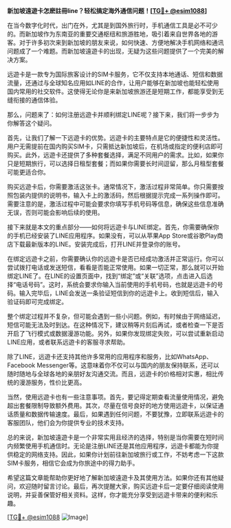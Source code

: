 **新加坡遠遊卡怎麽註冊line？轻松搞定海外通信问题！[[TG💪+ @esim1088](https://t.me/s/esim1088)]**

在当今数字化时代，出门在外，尤其是到国外旅行时，手机通信工具是必不可少的。而新加坡作为东南亚的重要交通枢纽和旅游胜地，吸引着来自世界各地的游客。对于许多初次来到新加坡的朋友来说，如何快速、方便地解决手机网络和通讯问题成了一个难题。而新加坡遠遊卡的出现，无疑为这些问题提供了一个完美的解决方案。

远遊卡是一款专为国际旅客设计的SIM卡服务，它不仅支持本地通话、短信和数据流量，还通过与全球知名应用如LINE的合作，让用户能够在新加坡也能轻松使用国内常用的社交软件。这使得无论你是来新加坡旅游还是短期工作，都能享受到无缝衔接的通信体验。

那么，问题来了：如何注册远遊卡并顺利绑定LINE呢？接下来，我们将一步步为你解答这个疑问。

首先，让我们了解一下远遊卡的优势。远遊卡的主要特点是它的便捷性和灵活性。用户无需提前在国内购买SIM卡，只需抵达新加坡后，在机场或指定的便利店即可购买。此外，远遊卡还提供了多种套餐选择，满足不同用户的需求。比如，如果你只是短期旅行，可以选择日租型套餐；而如果你需要长时间逗留，那么月租型套餐可能更适合你。

购买远遊卡后，你需要激活这张卡。通常情况下，激活过程非常简单。你只需要按照包装内提供的说明书，输入卡上的激活码，然后根据提示完成一系列操作即可。需要注意的是，激活过程中可能会要求你填写手机号码等信息，确保这些信息准确无误，否则可能会影响后续的使用。

接下来就是本文的重点部分——如何将远遊卡与LINE绑定。首先，你需要确保你的手机已经安装了LINE应用程序。如果没有，可以从苹果App Store或谷歌Play商店下载最新版本的LINE。安装完成后，打开LINE并登录你的账号。

在绑定远遊卡之前，你需要确认你的远遊卡是否已经成功激活并正常运行。你可以尝试拨打电话或发送短信，看看是否能正常使用。如果一切正常，那么就可以开始绑定LINE了。在LINE的设置页面中，找到“绑定”或“关联”选项，点击进入后选择“电话号码”。这时，系统会要求你输入当前使用的手机号码，也就是远遊卡的号码。输入完毕后，LINE会发送一条验证短信到你的远遊卡上。收到短信后，输入验证码即可完成绑定。

整个绑定过程并不复杂，但可能会遇到一些小问题。例如，有时候由于网络延迟，短信可能无法及时到达。在这种情况下，建议稍等片刻后再试，或者检查一下是否开启了飞行模式或数据漫游功能。另外，如果你发现绑定失败，可以尝试重新启动LINE应用，或者联系远遊卡的客服寻求帮助。

除了LINE，远遊卡还支持其他许多常用的应用程序和服务，比如WhatsApp、Facebook Messenger等。这意味着你不仅可以与国内的朋友保持联系，还可以随时随地与全球各地的亲朋好友沟通交流。而且，远遊卡的价格相对实惠，相比传统的漫游服务，性价比更高。

当然，使用远遊卡也有一些注意事项。首先，要记得定期查看流量使用情况，避免超出套餐限制导致额外费用。其次，尽量在信号良好的地方使用远遊卡，以保证通话质量和数据传输速度。最后，如果遇到任何问题，不要犹豫，立即联系远遊卡的客服团队，他们会为你提供专业的技术支持。

总的来说，新加坡遠遊卡是一个非常实用且经济的选择，特别是当你需要在短时间内频繁使用手机通信时。无论是注册LINE还是其他应用程序，远遊卡都能为你提供稳定的网络支持。因此，如果你计划前往新加坡旅行或工作，不妨考虑一下这款SIM卡服务，相信它会成为你旅途中的得力助手。

希望这篇文章能帮助你更好地了解新加坡遠遊卡及其使用方法。如果你还有其他疑问，欢迎随时留言讨论。最后，再次提醒大家，购买远遊卡后一定要仔细阅读使用说明，并妥善保管好相关资料。这样，你才能充分享受到远遊卡带来的便利和乐趣。

[[TG💪+ @esim1088](https://t.me/s/esim1088) ![Image](https://i.postimg.cc/4NQfJmqS/Snipaste-2025-05-13-00-14-12.png)]
